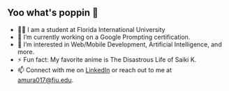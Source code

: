 ## Yoo what's poppin 👋
- 👨‍🎓 I am a student at Florida International University
- 🔭 I’m currently working on a Google Prompting certification.
- 🌱 I’m interested in Web/Mobile Development, Artificial Intelligence, and more.
- ⚡ Fun fact: My favorite anime is The Disastrous Life of Saiki K.
- 📫 Connect with me on [LinkedIn](https://www.linkedin.com/in/amrit-murali/) or reach out to me at amura017@fiu.edu.

<!--
**AmritMurali/AmritMurali** is a ✨ _special_ ✨ repository because its `README.md` (this file) appears on your GitHub profile.

Here are some ideas to get you started:

- 🔭 I’m currently working on ...
- 🌱 I’m currently learning ...
- 👯 I’m looking to collaborate on ...
- 🤔 I’m looking for help with ...
- 💬 Ask me about ...
- 📫 How to reach me: ...
- 😄 Pronouns: ...
- ⚡ Fun fact: ...
-->
